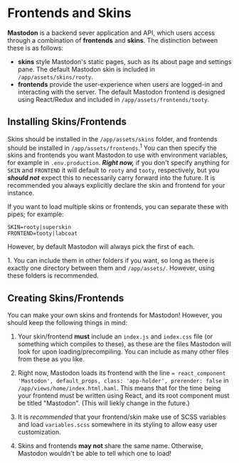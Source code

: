 Frontends and Skins
===================

**Mastodon** is a backend sever application and API, which users access through a combination of **frontends** and **skins**. The distinction between these is as follows:

- **skins** style Mastodon's static pages, such as its about page and settings pane. The default Mastodon skin is included in `/app/assets/skins/rooty`.
- **frontends** provide the user-experience when users are logged-in and interacting with the server. The default Mastodon frontend is designed using React/Redux and included in `/app/assets/frontends/tooty`.

##  Installing Skins/Frontends

Skins should be installed in the `/app/assets/skins` folder, and frontends should be installed in `/app/assets/frontends`.<sup>1</sup> You can then specify the skins and frontends you want Mastodon to use with environment variables, for example in `.env.production`. _**Right now,**_ if you don't specify anything for `SKIN` and `FRONTEND` it will default to `rooty` and `tooty`, respectively, but you _**should not**_ expect this to necessarily carry forward into the future. It is recommended you always explicitly declare the skin and frontend for your instance.

If you want to load multiple skins or frontends, you can separate these with pipes; for example:

```
SKIN=rooty|superskin
FRONTEND=tooty|labcoat
```

However, by default Mastodon will always pick the first of each.

<span size="small">1. You can include them in other folders if you want, so long as there is exactly one directory between them and `/app/assets/`. However, using these folders is recommended.</span>

##  Creating Skins/Frontends

You can make your own skins and frontends for Mastodon! However, you should keep the following things in mind:

1. Your skin/frontend **must** include an `index.js` and `index.css` file (or something which compiles to these), as these are the files Mastodon will look for upon loading/precompiling. You can include as many other files from these as you like.

2. Right now, Mastodon loads its frontend with the line `= react_component 'Mastodon', default_props, class: 'app-holder', prerender: false` in `/app/views/home/index.html.haml`. This means that for the time being your frontend must be written using React, and its root component must be titled "Mastodon". (This will liekly change in the future.)

3. It is *recommended* that your frontend/skin make use of SCSS variables and load `variables.scss` somewhere in its styling to allow easy user customization.

4. Skins and frontends **may not** share the same name. Otherwise, Mastodon wouldn't be able to tell which one to load!

